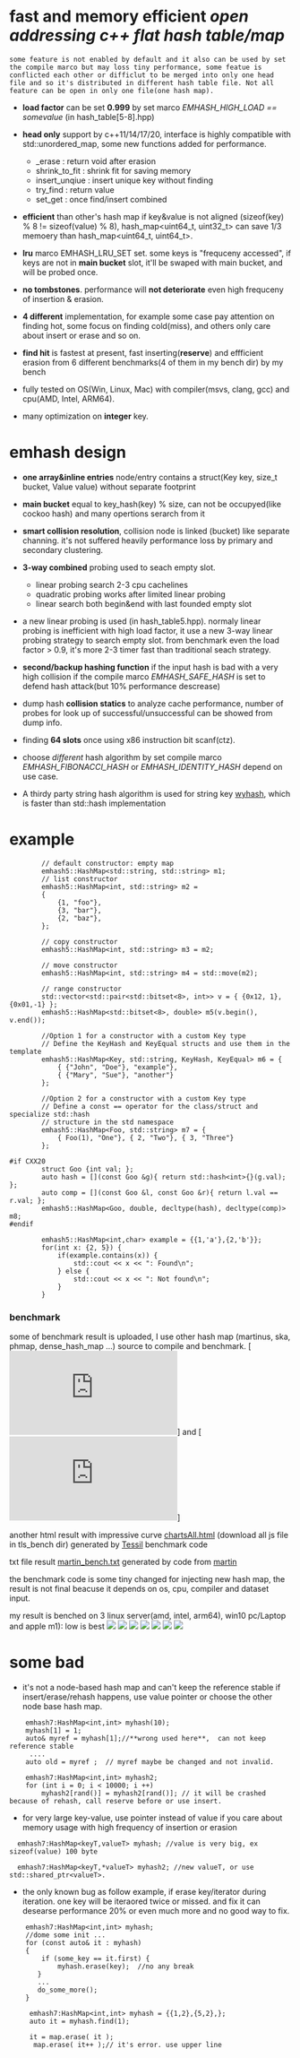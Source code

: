 # fast and memory efficient *open addressing c++ flat hash table/map*

    some feature is not enabled by default and it also can be used by set the compile marco but may loss tiny performance, some featue is conflicted each other or difficlut to be merged into only one head file and so it's distributed in different hash table file. Not all feature can be open in only one file(one hash map).

- **load factor** can be set **0.999** by set marco *EMHASH_HIGH_LOAD == somevalue* (in hash_table[5-8].hpp)

- **head only** support by c++11/14/17/20, interface is highly compatible with std::unordered_map, some new functions added for performance.
    - _erase : return void after erasion
    - shrink_to_fit : shrink fit for saving memory
    - insert_unqiue : insert unique key without finding
    - try_find : return value
    - set_get : once find/insert combined

- **efficient** than other's hash map if key&value is not aligned (sizeof(key) % 8 != sizeof(value) % 8), hash_map<uint64_t, uint32_t> can save 1/3 memoery than hash_map<uint64_t, uint64_t>.

- **lru** marco EMHASH_LRU_SET set. some keys is "frequceny accessed", if keys are not in **main bucket** slot, it'll be swaped with main bucket, and will be probed once.

- **no tombstones**. performance will **not deteriorate** even high frequceny of insertion & erasion.

- **4 different** implementation, for example some case pay attention on finding hot, some focus on finding cold(miss), and others only care about insert or erase and so on.

- **find hit** is fastest at present, fast inserting(**reserve**) and effficient erasion from 6 different benchmarks(4 of them in my bench dir) by my bench

- fully tested on OS(Win, Linux, Mac) with compiler(msvs, clang, gcc) and cpu(AMD, Intel, ARM64).

- many optimization on **integer** key.

# emhash design

- **one array&inline entries** node/entry contains a struct(Key key, size_t bucket, Value value) without separate footprint

- **main bucket** equal to key_hash(key) % size, can not be occupyed(like cockoo hash) and many opertions serarch from it

- **smart collision resolution**, collision node is linked (bucket) like separate channing.
it's not suffered heavily performance loss by primary and secondary clustering.

- **3-way combined** probing used to seach empty slot.
   - linear probing search 2-3 cpu cachelines
   - quadratic probing works after limited linear probing
   - linear search both begin&end with last founded empty slot

- a new linear probing is used (in hash_table5.hpp).
    normaly linear probing is inefficient with high load factor, it use a new 3-way linear
probing strategy to search empty slot. from benchmark even the load factor > 0.9, it's more 2-3 timer fast than traditional seach strategy.

- **second/backup hashing function** if the input hash is bad with a very high collision if the compile marco *EMHASH_SAFE_HASH* is set to defend hash attack(but 10% performance descrease)

- dump hash **collision statics** to analyze cache performance, number of probes for look up of successful/unsuccessful can be showed from dump info.

- finding **64 slots** once using x86 instruction bit scanf(ctz).

- choose *different* hash algorithm by set compile marco *EMHASH_FIBONACCI_HASH* or *EMHASH_IDENTITY_HASH* depend on use case.

- A thirdy party string hash algorithm is used for string key [wyhash](https://github.com/wangyi-fudan/wyhash), which is faster than std::hash implementation

# example

```
        // default constructor: empty map
        emhash5::HashMap<std::string, std::string> m1;
        // list constructor
        emhash5::HashMap<int, std::string> m2 =
        {
            {1, "foo"},
            {3, "bar"},
            {2, "baz"},
        };

        // copy constructor
        emhash5::HashMap<int, std::string> m3 = m2;

        // move constructor
        emhash5::HashMap<int, std::string> m4 = std::move(m2);

        // range constructor
        std::vector<std::pair<std::bitset<8>, int>> v = { {0x12, 1}, {0x01,-1} };
        emhash5::HashMap<std::bitset<8>, double> m5(v.begin(), v.end());

        //Option 1 for a constructor with a custom Key type
        // Define the KeyHash and KeyEqual structs and use them in the template
        emhash5::HashMap<Key, std::string, KeyHash, KeyEqual> m6 = {
            { {"John", "Doe"}, "example"},
            { {"Mary", "Sue"}, "another"}
        };

        //Option 2 for a constructor with a custom Key type
        // Define a const == operator for the class/struct and specialize std::hash
        // structure in the std namespace
        emhash5::HashMap<Foo, std::string> m7 = {
            { Foo(1), "One"}, { 2, "Two"}, { 3, "Three"}
        };

#if CXX20
        struct Goo {int val; };
        auto hash = [](const Goo &g){ return std::hash<int>{}(g.val); };
        auto comp = [](const Goo &l, const Goo &r){ return l.val == r.val; };
        emhash5::HashMap<Goo, double, decltype(hash), decltype(comp)> m8;
#endif

        emhash5::HashMap<int,char> example = {{1,'a'},{2,'b'}};
        for(int x: {2, 5}) {
            if(example.contains(x)) {
                std::cout << x << ": Found\n";
            } else {
                std::cout << x << ": Not found\n";
            }
        }

```

### benchmark

some of benchmark result is uploaded, I use other hash map (martinus, ska, phmap, dense_hash_map ...) source to compile and benchmark.
[![Bench All](https://github.com/ktprime/emhash/blob/master/bench/em_bench.cpp)] and [![Bench High Load](https://github.com/ktprime/emhash/blob/master/bench/martin_bench.cpp)]

another html result with impressive curve [chartsAll.html](https://github.com/ktprime/emhash/blob/master/bench/tsl_bench/chartsAll.html)
(download all js file in tls_bench dir)
generated by [Tessil](https://tessil.github.io/2016/08/29/benchmark-hopscotch-map.html) benchmark code

txt file result [martin_bench.txt](https://github.com/ktprime/emhash/blob/master/bench/martin_bench.txt) generated by code from
[martin](https://github.com/martinus/map_benchmark)

the benchmark code is some tiny changed for injecting new hash map, the result is not final beacuse it depends on os, cpu, compiler and dataset input.

my result is benched on 3 linux server(amd, intel, arm64), win10 pc/Laptop and apple m1): low is best
![](int64_t_int64_t.png)
![](int64_t_int64_t_m1.png)
![](int_string.png)
![](string_string.png)
![](Struct_int64_t.png)
![](int64_t_Struct.png)
![](int64_t.png)

# some bad
- it's not a node-based hash map and can't keep the reference stable if insert/erase/rehash happens, use value pointer or choose the other node base hash map.
```
    emhash7:HashMap<int,int> myhash(10);
    myhash[1] = 1;
    auto& myref = myhash[1];//**wrong used here**,  can not keep reference stable
     ....
    auto old = myref ;  // myref maybe be changed and not invalid.

    emhash7:HashMap<int,int> myhash2;
    for (int i = 0; i < 10000; i ++)
        myhash2[rand()] = myhash2[rand()]; // it will be crashed because of rehash, call reserve before or use insert.
 ```

- for very large key-value, use pointer instead of value if you care about memory usage with high frequency of insertion or erasion
```
  emhash7:HashMap<keyT,valueT> myhash; //value is very big, ex sizeof(value) 100 byte

  emhash7:HashMap<keyT,*valueT> myhash2; //new valueT, or use std::shared_ptr<valueT>.

```

- the only known bug as follow example, if erase key/iterator during iteration. one key will be iteraored twice or missed. and fix it can desearse performance 20% or even much more and no good way to fix.

```
    emhash7:HashMap<int,int> myhash;
    //dome some init ...
    for (const auto& it : myhash)
    {
        if (some_key == it.first) {
            myhash.erase(key);  //no any break
       }
       ...
       do_some_more();
    }
```

```
     emhash7:HashMap<int,int> myhash = {{1,2},{5,2},};
     auto it = myhash.find(1);
    
     it = map.erase( it );
      map.erase( it++ );// it's error. use upper line
```
